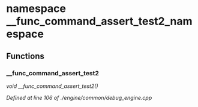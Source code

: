 # namespace __func_command_assert_test2_namespace



## Functions

### __func_command_assert_test2

*void __func_command_assert_test2()*

*Defined at line 106 of ./engine/common/debug_engine.cpp*



